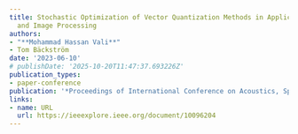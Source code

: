 ```yaml
---
title: Stochastic Optimization of Vector Quantization Methods in Application to Speech
  and Image Processing
authors:
- "**Mohammad Hassan Vali**"
- Tom Bäckström
date: '2023-06-10'
# publishDate: '2025-10-20T11:47:37.693226Z'
publication_types:
- paper-conference
publication: '*Proceedings of International Conference on Acoustics, Speech, and Signal Processing (ICASSP)*'
links:
- name: URL
  url: https://ieeexplore.ieee.org/document/10096204
---
```

